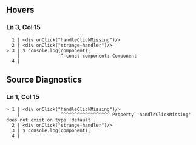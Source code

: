 ## Hovers
### Ln 3, Col 15
```marko
  1 | <div onClick("handleClickMissing")/>
  2 | <div onClick("strange-handler")/>
> 3 | $ console.log(component);
    |               ^ const component: Component
  4 |
```

## Source Diagnostics
### Ln 1, Col 15
```marko
> 1 | <div onClick("handleClickMissing")/>
    |               ^^^^^^^^^^^^^^^^^^ Property 'handleClickMissing' does not exist on type 'default'.
  2 | <div onClick("strange-handler")/>
  3 | $ console.log(component);
  4 |
```

